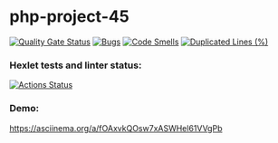 # php-project-45
[![Quality Gate Status](https://sonarcloud.io/api/project_badges/measure?project=sleeplesspony_php-project-45&metric=alert_status)](https://sonarcloud.io/summary/new_code?id=sleeplesspony_php-project-45)
[![Bugs](https://sonarcloud.io/api/project_badges/measure?project=sleeplesspony_php-project-45&metric=bugs)](https://sonarcloud.io/summary/new_code?id=sleeplesspony_php-project-45)
[![Code Smells](https://sonarcloud.io/api/project_badges/measure?project=sleeplesspony_php-project-45&metric=code_smells)](https://sonarcloud.io/summary/new_code?id=sleeplesspony_php-project-45)
[![Duplicated Lines (%)](https://sonarcloud.io/api/project_badges/measure?project=sleeplesspony_php-project-45&metric=duplicated_lines_density)](https://sonarcloud.io/summary/new_code?id=sleeplesspony_php-project-45)
### Hexlet tests and linter status:
[![Actions Status](https://github.com/sleeplesspony/php-project-45/actions/workflows/hexlet-check.yml/badge.svg)](https://github.com/sleeplesspony/php-project-45/actions)
### Demo:
https://asciinema.org/a/fOAxvkQOsw7xASWHel61VVgPb